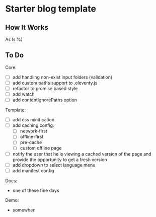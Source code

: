 # Starter blog template

## How It Works

As Is %)

## To Do

Core:
- [ ] add handling non-exist input folders (validation)
- [ ] add custom paths support to .eleventy.js
- [ ] refactor to promise based style
- [ ] add watch
- [ ] add contentIgnorePaths option

Template:
- [ ] add css minification
- [ ] add caching config:
  - [ ] network-first
  - [ ] offline-first
  - [ ] pre-cache
  - [ ] custom offline page
- [ ] notify the user that he is viewing a cached version of the page and provide the opportunity to get a fresh version
- [ ] add dropdown to select language menu
- [ ] add manifest config

Docs:
- one of these fine days

Demo:
- somewhen
